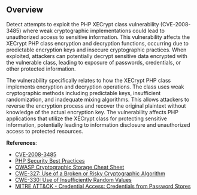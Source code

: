 ## Overview

Detect attempts to exploit the PHP XECrypt class vulnerability (CVE-2008-3485) where weak cryptographic implementations could lead to unauthorized access to sensitive information. This vulnerability affects the XECrypt PHP class encryption and decryption functions, occurring due to predictable encryption keys and insecure cryptographic practices. When exploited, attackers can potentially decrypt sensitive data encrypted with the vulnerable class, leading to exposure of passwords, credentials, or other protected information.

The vulnerability specifically relates to how the XECrypt PHP class implements encryption and decryption operations. The class uses weak cryptographic methods including predictable keys, insufficient randomization, and inadequate mixing algorithms. This allows attackers to reverse the encryption process and recover the original plaintext without knowledge of the actual encryption key. The vulnerability affects PHP applications that utilize the XECrypt class for protecting sensitive information, potentially leading to information disclosure and unauthorized access to protected resources.

**References**:
- [CVE-2008-3485](https://cve.mitre.org/cgi-bin/cvename.cgi?name=CVE-2008-3485)
- [PHP Security Best Practices](https://www.php.net/manual/en/security.php)
- [OWASP Cryptographic Storage Cheat Sheet](https://cheatsheetseries.owasp.org/cheatsheets/Cryptographic_Storage_Cheat_Sheet.html)
- [CWE-327: Use of a Broken or Risky Cryptographic Algorithm](https://cwe.mitre.org/data/definitions/327.html)
- [CWE-330: Use of Insufficiently Random Values](https://cwe.mitre.org/data/definitions/330.html)
- [MITRE ATT&CK - Credential Access: Credentials from Password Stores](https://attack.mitre.org/techniques/T1555/) 